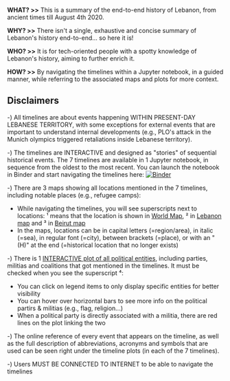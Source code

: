 **WHAT? >>** This is a summary of the end-to-end history of Lebanon, from ancient times till August 4th 2020.

**WHY? >>** There isn't a single, exhaustive and concise summary of Lebanon's history end-to-end... so here it is!

**WHO? >>** It is for tech-oriented people with a spotty knowledge of Lebanon's history, aiming to further enrich it.

**HOW? >>** By navigating the timelines within a Jupyter notebook, in a guided manner, while referring to the associated maps and plots for more context.

## Disclaimers
-) All timelines are about events happening WITHIN PRESENT-DAY LEBANESE TERRITORY, with some exceptions for external events that are important to understand internal developments (e.g., PLO's attack in the Munich olympics triggered retaliations inside Lebanese territory).

-) The timelines are INTERACTIVE and designed as "stories" of sequential historical events. The 7 timelines are available in 1 Jupyter notebook, in sequence from the oldest to the most recent. You can launch the notebook in Binder and start navigating the timelines here: [![Binder](https://mybinder.org/badge_logo.svg)](https://mybinder.org/v2/gh/Elpazzu/Lebanese_History/main?urlpath=%2Fdoc%2Ftree%2FLebanon_Timeline.ipynb)  

-) There are 3 maps showing all locations mentioned in the 7 timelines, including notable places (e.g., refugee camps):
- While navigating the timelines, you will see superscripts next to locations: ¹ means that the location is shown in [World Map](https://raw.githubusercontent.com/Elpazzu/Lebanese_History/data/World_Map.png), ² in [Lebanon map](https://raw.githubusercontent.com/Elpazzu/Lebanese_History/data/Lebanon_Map.png) and ³ in [Beirut map](https://raw.githubusercontent.com/Elpazzu/Lebanese_History/data/Beirut_Map.png)
- In the maps, locations can be in capital letters (=region/area), in italic (=sea), in regular font (=city), between brackets (=place), or with an "(H)" at the end (=historical location that no longer exists)

-) There is 1 [INTERACTIVE plot of all political entities](https://htmlpreview.github.io/?https://github.com/Elpazzu/Lebanese_History/blob/data/Lebanese_Politics_Plot.html), including parties, militias and coalitions that got mentioned in the timelines. It must be checked when you see the superscript ⁴:
- You can click on legend items to only display specific entities for better visibility
- You can hover over horizontal bars to see more info on the political partirs & militias (e.g., flag, religion...)
- When a political party is directly associated with a militia, there are red lines on the plot linking the two
   
-) The online reference of every event that appears on the timeline, as well as the full description of abbreviations, acronyms and symbols that are used can be seen right under the timeline plots (in each of the 7 timelines).

-) Users MUST BE CONNECTED TO INTERNET to be able to navigate the timelines
